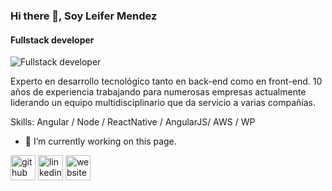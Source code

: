 ### Hi there 👋, Soy Leifer Mendez
#### Fullstack developer
![Fullstack developer](https://media-exp1.licdn.com/dms/image/C4D16AQGWNBl24vTmdQ/profile-displaybackgroundimage-shrink_200_800/0?e=1601510400&v=beta&t=tffKXopjP5JvYI_-_6Lnt3Rkhw1_hUyo5OLYo4e4aFs)

Experto en desarrollo tecnológico tanto en back-end como en front-end. 10 años de experiencia trabajando para numerosas empresas actualmente liderando un equipo multidisciplinario que da servicio a varias compañías.

Skills: Angular / Node / ReactNative / AngularJS/ AWS / WP

- 🔭 I’m currently working on this page. 


[<img src='https://cdn.jsdelivr.net/npm/simple-icons@3.0.1/icons/github.svg' alt='github' height='40'>](https://github.com/http://github.com/leifermendez)  [<img src='https://cdn.jsdelivr.net/npm/simple-icons@3.0.1/icons/linkedin.svg' alt='linkedin' height='40'>](https://www.linkedin.com/in/https://www.linkedin.com/in/leifermendez//)  [<img src='https://cdn.jsdelivr.net/npm/simple-icons@3.0.1/icons/icloud.svg' alt='website' height='40'>](http://leifermendez.github.io/)  

